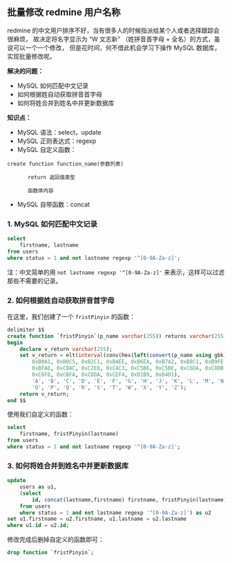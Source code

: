 ## 批量修改 redmine 用户名称

redmine 的中文用户排序不好，当有很多人的时候指派给某个人或者选择跟踪会很麻烦，
故决定将名字显示为 “W 文志新” （姓拼音首字母 + 全名）的方式，虽说可以一个一个修改，
但是花时间，何不借此机会学习下操作 MySQL 数据库，实现批量修改呢。

**解决的问题：**

* MySQL 如何匹配中文记录
* 如何根据姓自动获取拼音首字母
* 如何将姓合并到姓名中并更新数据库

**知识点：**

* MySQL 语法：select，update
* MySQL 正则表达式：regexp
* MySQL 自定义函数：
```
create function function_name(参数列表)

　　　　return 返回值类型

　　　　函数体内容
```
* MySQL 自带函数：concat

### 1. MySQL 如何匹配中文记录

```sql
select
    firstname, lastname
from users
where status = 1 and not lastname regexp '^[0-9A-Za-z]';
```

注：中文简单的用 `not lastname regexp '^[0-9A-Za-z]'` 来表示，这样可以过滤那些不需要的记录。

### 2. 如何根据姓自动获取拼音首字母

在这里，我们创建了一个 `fristPinyin` 的函数：
```sql
delimiter $$
create function `fristPinyin`(p_name varchar(255)) returns varchar(255) charset utf8
begin
    declare v_return varchar(255);
    set v_return = elt(interval(conv(hex(left(convert(p_name using gbk),1)), 16, 10),
        0xB0A1, 0xB0C5, 0xB2C1, 0xB4EE, 0xB6EA, 0xB7A2, 0xB8C1, 0xB9FE, 0xBBF7,
        0xBFA6, 0xC0AC, 0xC2E8, 0xC4C3, 0xC5B6, 0xC5BE, 0xC6DA, 0xC8BB,
        0xC8F6, 0xCBFA, 0xCDDA, 0xCEF4, 0xD1B9, 0xD4D1),
        'A', 'B', 'C', 'D', 'E', 'F', 'G', 'H', 'J', 'K', 'L', 'M', 'N',
        'O', 'P', 'Q', 'R', 'S', 'T', 'W', 'X', 'Y', 'Z');
    return v_return;
end $$
```

使用我们自定义的函数：
```sql
select
    firstname, fristPinyin(lastname)
from users
where status = 1 and not lastname regexp '^[0-9A-Za-z]';
```

### 3. 如何将姓合并到姓名中并更新数据库

```sql
update
    users as u1,
    (select
        id, concat(lastname,firstname) firstname, fristPinyin(lastname) lastname
    from users
    where status = 1 and not lastname regexp '^[0-9A-Za-z]') as u2
set u1.firstname = u2.firstname, u1.lastname = u2.lastname
where u1.id = u2.id;
```

修改完成后删掉自定义的函数即可：
```sql
drop function `fristPinyin`;
```